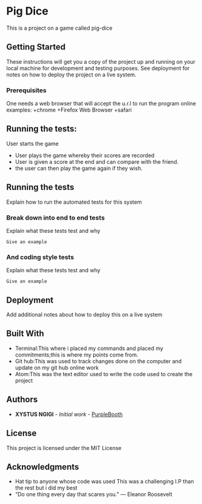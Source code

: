 # Pig Dice

This is a project on a game called pig-dice

## Getting Started

These instructions will get you a copy of the project up and running on your local machine for development and testing purposes. See deployment for notes on how to deploy the project on a live system.

### Prerequisites
One needs a web browser that will accept the u.r.l to run the program online
 examples:
   +chrome
   +Firefox Web Browser
    +safari

## Running the tests:
   User starts the game
   * User plays the game whereby their scores are recorded
   * User is given a score at the end and can compare with the friend.
   * the user can then play the game again if they wish.

## Running the tests

Explain how to run the automated tests for this system

### Break down into end to end tests

Explain what these tests test and why

```
Give an example
```

### And coding style tests

Explain what these tests test and why

```
Give an example
```

## Deployment

Add additional notes about how to deploy this on a live system

## Built With

* Terminal:This where i placed my commands and placed my commitments;this is where my points come from.
* Git hub:This was used to track changes done on the computer and update on my git hub online work
* Atom:This was the text editor used to write the code used to create the project

## Authors

* **XYSTUS NGIGI** - *Initial work* - [PurpleBooth](https://xystus45.github.io/pig-dice.io/. )

## License
This project is licensed under the MIT License

## Acknowledgments

* Hat tip to anyone whose code was used  This was a challenging I.P than the rest but i did my best
* “Do one thing every day that scares you.”
― Eleanor Roosevelt
